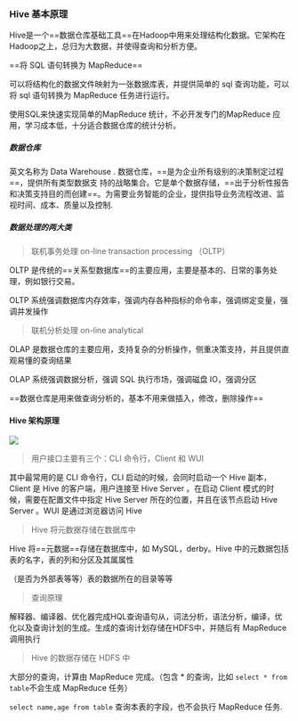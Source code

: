 ### Hive 基本原理

Hive是一个==数据仓库基础工具==在Hadoop中用来处理结构化数据。它架构在Hadoop之上，总归为大数据，并使得查询和分析方便。 

==将 SQL 语句转换为 MapReduce==

可以将结构化的数据文件映射为一张数据库表，并提供简单的 sql 查询功能，可以将 sql 语句转换为 MapReduce 任务进行运行。 

使用SQL来快速实现简单的MapReduce 统计，不必开发专门的MapReduce 应用，学习成本低，十分适合数据仓库的统计分析。 



##### 数据仓库

英文名称为 Data Warehouse . 数据仓库，==是为企业所有级别的决策制定过程==，提供所有类型数据支
持的战略集合。它是单个数据存储，==出于分析性报告和决策支持目的而创建==。为需要业务智能的企业，提供指导业务流程改进、监视时间、成本、质量以及控制. 



##### 数据处理的两大类

> 联机事务处理 on-line transaction processing （OLTP）

OLTP 是传统的==关系型数据库==的主要应用，主要是基本的、日常的事务处理，例如银行交易。 

OLTP 系统强调数据库内存效率，强调内存各种指标的命令率，强调绑定变量，强调并发操作

> 联机分析处理 on-line analytical

OLAP 是数据仓库的主要应用，支持复杂的分析操作，侧重决策支持，并且提供直观易懂的查询结果

OLAP 系统强调数据分析，强调 SQL 执行市场，强调磁盘 IO，强调分区

==数据仓库是用来做查询分析的，基本不用来做插入，修改，删除操作==



#### Hive 架构原理

![](https://www.yiibai.com/uploads/allimg/141228/1-14122R10152108.jpg)

> 用户接口主要有三个：CLI 命令行，Client 和 WUI

其中最常用的是 CLI 命令行，CLI 启动的时候，会同时启动一个 Hive 副本，Client 是 Hive 的客户端，用户连接至 Hive Server 。在启动 Client 模式的时候，需要在配置文件中指定 Hive Server 所在的位置，并且在该节点启动 Hive Server 。WUI 是通过浏览器访问 Hive

> Hive 将元数据存储在数据库中

Hive 将==元数据==存储在数据库中，如 MySQL，derby。Hive 中的元数据包括表的名字，表的列和分区及其属属性

（是否为外部表等等）表的数据所在的目录等等

> 查询原理

解释器、编译器、优化器完成HQL查询语句从，词法分析，语法分析，编译，优化以及查询计划的生成。生成的查询计划存储在HDFS中，并随后有 MapReduce 调用执行

> Hive 的数据存储在 HDFS 中

大部分的查询，计算由 MapReduce 完成。（包含 * 的查询，比如 `select * from table`不会生成 MapReduce 任务）

`select name,age from table` 查询本表的字段，也不会执行 MapReduce 任务.

